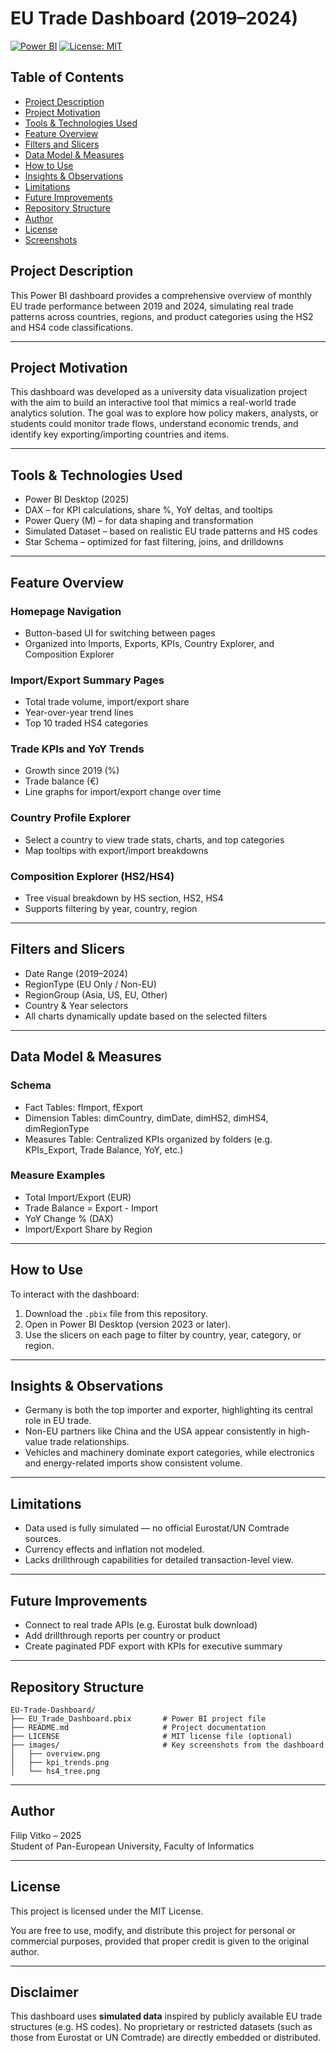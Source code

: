# EU Trade Dashboard (2019–2024)
[![Power BI](https://img.shields.io/badge/Built%20with-Power%20BI-yellow?logo=powerbi&logoColor=black)](https://powerbi.microsoft.com/) [![License: MIT](https://img.shields.io/badge/License-MIT-yellow.svg)](https://opensource.org/licenses/MIT)


## Table of Contents
- [Project Description](#project-description)
- [Project Motivation](#project-motivation)
- [Tools & Technologies Used](#tools--technologies-used)
- [Feature Overview](#feature-overview)
- [Filters and Slicers](#filters-and-slicers)
- [Data Model & Measures](#data-model--measures)
- [How to Use](#how-to-use)
- [Insights & Observations](#insights--observations)
- [Limitations](#limitations)
- [Future Improvements](#future-improvements)
- [Repository Structure](#repository-structure)
- [Author](#author)
- [License](#license)
- [Screenshots](#screenshots)


## Project Description
This Power BI dashboard provides a comprehensive overview of monthly EU trade performance between 2019 and 2024, simulating real trade patterns across countries, regions, and product categories using the HS2 and HS4 code classifications.

---

## Project Motivation
This dashboard was developed as a university data visualization project with the aim to build an interactive tool that mimics a real-world trade analytics solution. The goal was to explore how policy makers, analysts, or students could monitor trade flows, understand economic trends, and identify key exporting/importing countries and items.

---

## Tools & Technologies Used
- Power BI Desktop (2025)
- DAX – for KPI calculations, share %, YoY deltas, and tooltips
- Power Query (M) – for data shaping and transformation
- Simulated Dataset – based on realistic EU trade patterns and HS codes
- Star Schema – optimized for fast filtering, joins, and drilldowns

---

## Feature Overview

### Homepage Navigation
- Button-based UI for switching between pages
- Organized into Imports, Exports, KPIs, Country Explorer, and Composition Explorer

### Import/Export Summary Pages
- Total trade volume, import/export share
- Year-over-year trend lines
- Top 10 traded HS4 categories

### Trade KPIs and YoY Trends
- Growth since 2019 (%)
- Trade balance (€)
- Line graphs for import/export change over time

### Country Profile Explorer
- Select a country to view trade stats, charts, and top categories
- Map tooltips with export/import breakdowns

### Composition Explorer (HS2/HS4)
- Tree visual breakdown by HS section, HS2, HS4
- Supports filtering by year, country, region

---

## Filters and Slicers
- Date Range (2019–2024)
- RegionType (EU Only / Non-EU)
- RegionGroup (Asia, US, EU, Other)
- Country & Year selectors
- All charts dynamically update based on the selected filters

---

## Data Model & Measures

### Schema
- Fact Tables: fImport, fExport
- Dimension Tables: dimCountry, dimDate, dimHS2, dimHS4, dimRegionType
- Measures Table: Centralized KPIs organized by folders (e.g. KPIs_Export, Trade Balance, YoY, etc.)

### Measure Examples
- Total Import/Export (EUR)
- Trade Balance = Export - Import
- YoY Change % (DAX)
- Import/Export Share by Region

---

## How to Use
To interact with the dashboard:
1. Download the `.pbix` file from this repository.
2. Open in Power BI Desktop (version 2023 or later).
3. Use the slicers on each page to filter by country, year, category, or region.

---

## Insights & Observations
- Germany is both the top importer and exporter, highlighting its central role in EU trade.
- Non-EU partners like China and the USA appear consistently in high-value trade relationships.
- Vehicles and machinery dominate export categories, while electronics and energy-related imports show consistent volume.

---

## Limitations
- Data used is fully simulated — no official Eurostat/UN Comtrade sources.
- Currency effects and inflation not modeled.
- Lacks drillthrough capabilities for detailed transaction-level view.

---

## Future Improvements
- Connect to real trade APIs (e.g. Eurostat bulk download)
- Add drillthrough reports per country or product
- Create paginated PDF export with KPIs for executive summary

---

## Repository Structure
```
EU-Trade-Dashboard/
├── EU_Trade_Dashboard.pbix       # Power BI project file
├── README.md                     # Project documentation
├── LICENSE                       # MIT license file (optional)
├── images/                       # Key screenshots from the dashboard
│   ├── overview.png
│   ├── kpi_trends.png
│   └── hs4_tree.png
```

---

## Author
Filip Vitko – 2025  
Student of Pan-European University, Faculty of Informatics

---

## License
This project is licensed under the MIT License.

You are free to use, modify, and distribute this project for personal or commercial purposes, provided that proper credit is given to the original author.

---

## Disclaimer
This dashboard uses **simulated data** inspired by publicly available EU trade structures (e.g. HS codes). No proprietary or restricted datasets (such as those from Eurostat or UN Comtrade) are directly embedded or distributed.
